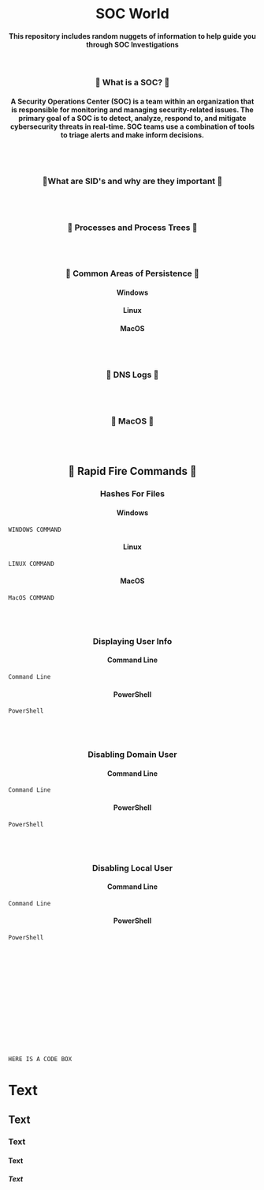 <h1 align="center">SOC World </h1>

<h4 align="center"> This repository includes random nuggets of information to help guide you through SOC Investigations </h4>

<br />

<h3 align="center"> 📝 What is a SOC?  📝 </h3>
<h4 align="center">A Security Operations Center (SOC) is a team within an organization that is responsible for monitoring and managing security-related issues. The primary goal of a SOC is to detect, analyze, respond to, and mitigate cybersecurity threats in real-time. SOC teams use a combination of tools to triage alerts and make inform decisions. </h4>

<br /><br />


<h3 align="center"> 📝What are SID's and why are they important 📝</h3>


<br /><br />


<h3 align="center"> 📝 Processes and Process Trees 📝</h3>

<br /><br />



<h3 align="center"> 📝 Common Areas of Persistence 📝</h3>


<h4 align="center">Windows</h4>

<h4 align="center">Linux</h4>

<h4 align="center">MacOS</h4>



<br /><br />


<h3 align="center">📝 DNS Logs 📝</h3>

<br /><br />



<h3 align="center">📝 MacOS 📝</h3>

<br /><br />

<h2 align="center">📝 Rapid Fire Commands 📝</h2>

<h3 align="center">Hashes For Files</h3>
<h4 align="center">Windows</h4>


```
WINDOWS COMMAND
```

<h4 align="center">Linux</h4>

```
LINUX COMMAND
```

<h4 align="center">MacOS</h4>

```
MacOS COMMAND
```


<br /><br />
<h3 align="center">Displaying User Info</h3>

<h4 align="center">Command Line</h4>

```
Command Line
```

<h4 align="center">PowerShell</h4>

```
PowerShell
```


<br /><br />
<h3 align="center">Disabling Domain User</h3>

<h4 align="center">Command Line</h4>

```
Command Line
```

<h4 align="center">PowerShell</h4>

```
PowerShell
```

<br /><br />

<h3 align="center">Disabling Local User</h3>

<h4 align="center">Command Line</h4>

```
Command Line
```

<h4 align="center">PowerShell</h4>

```
PowerShell
```


<br /><br />
<br /><br />
<br /><br />
<br /><br />
<br /><br />
<br /><br />


```
HERE IS A CODE BOX
```




# Text

## Text

### Text

#### Text

##### Text
